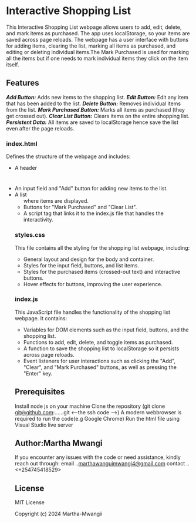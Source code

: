 # Interactive Shopping List
This Interactive Shopping List webpage allows users to add, edit, delete, and mark items as purchased. The app uses localStorage, so your items are saved across page reloads. The webpage has a user interface with buttons for adding items, clearing the list, marking all items as purchased, and editing or deleting individual items.The Mark Purchased is used for marking all the items but if one needs to mark individual items they click on the item itself.

## Features
***Add Button:*** Adds new items to the shopping list.
***Edit Button:*** Edit any item that has been added to the list.
***Delete Button:*** Removes individual items from the list.
***Mark Purchased Button:*** Marks all items as purchased (they get crossed out).
***Clear List Button:*** Clears items on the entire shopping list.
***Persistent Data:*** All items are saved to localStorage hence save the list even after the page reloads.

### index.html
Defines the structure of the webpage and includes:
+ A header <h1>
+ An input field and "Add" button for adding new items to the list.
+ A list <ul> where items are displayed.
+ Buttons for "Mark Purchased" and "Clear List".
+ A script tag that links it to the index.js file that handles the interactivity.

### styles.css
This file contains all the styling for the shopping list webpage, including:
+ General layout and design for the body and container.
+ Styles for the input field, buttons, and list items.
+ Styles for the purchased items (crossed-out text) and interactive buttons.
+ Hover effects for buttons, improving the user experience.

### index.js
This JavaScript file handles the functionality of the shopping list webpage. It contains:
+ Variables for DOM elements such as the input field, buttons, and the shopping list.
+ Functions to add, edit, delete, and toggle items as purchased.
+ A function to save the shopping list to localStorage so it persists across page reloads.
+ Event listeners for user interactions such as clicking the "Add", "Clear", and "Mark Purchased" buttons, as well as    pressing the "Enter" key.

## Prerequisites
 Install  node js  on your machine 
 Clone the repository (git clone git@github.com:......git <--the ssh code -->)
 A modern webbrowser is required to run the code(e.g Google Chrome)
 Run the html file using Visual Studio live server

## Author:Martha Mwangi
 If you encounter any issues with the code or need assistance, kindly reach out through:
 email ..<marthawanguimwangi4@gmail.com> 
 contact ..<+254745418529>

## License
 MIT License

 Copyright (c) 2024 Martha-Mwangii